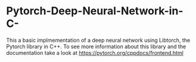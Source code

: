 # Pytorch-Deep-Neural-Network-in-C-
This  a basic implmementation of a deep neural network using Libtorch, the Pytorch library in C++.
To see more information about this library and the documentation take a look at https://pytorch.org/cppdocs/frontend.html 
